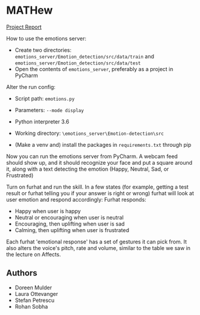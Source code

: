 # MATHew

[Project Report](https://github.com/spetrescu/tudelft-conversational-agents-2021/blob/main/Report.pdf)

How to use the emotions server:

- Create two directories: `emotions_server/Emotion_detection/src/data/train` and `emotions_server/Emotion_detection/src/data/test`
- Open the contents of `emotions_server`, preferably as a project in PyCharm

Alter the run config:
- Script path: `emotions.py`
- Parameters: `--mode display`
- Python interpreter 3.6
- Working directory: `\emotions_server\Emotion-detection\src`

- (Make a venv and) install the packages in `requirements.txt` through pip

Now you can run the emotions server from PyCharm. A webcam feed should show up, and it should recognize your face and put a square around it, along with a text detecting the emotion (Happy, Neutral, Sad, or Frustrated) 

Turn on furhat and run the skill. In a few states (for example, getting a test result or furhat telling you if your answer is right or wrong) furhat will look at user emotion and respond accordingly:
Furhat responds:
- Happy when user is happy
- Neutral or encouraging when user is neutral
- Encouraging, then uplifting when user is sad
- Calming, then uplifting when user is frustrated

Each furhat 'emotional response' has a set of gestures it can pick from. It also alters the voice's pitch, rate and volume, similar to the table we saw in the lecture on Affects. 

## Authors
- Doreen Mulder
- Laura Ottevanger
- Stefan Petrescu
- Rohan Sobha

